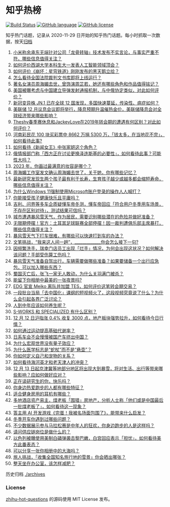 # 知乎热榜
[![Build Status](https://github.com/ToWeLong/zhihu-hot-questions/workflows/CI/badge.svg)](https://github.com/ToWeLong/zhihu-hot-questions/actions)
[![GitHub language](https://img.shields.io/badge/language-golang-orange.svg)](https://golang.org/)
[![GitHub license](https://img.shields.io/github/license/ToWeLong/zhihu-hot-questions)](https://github.com/ToWeLong/zhihu-hot-questions/blob/main/LICENSE)

知乎热门话题，记录从 2020-11-29 日开始的知乎热门话题。每小时抓取一次数据，按天[归档](./archives)

<!-- BEGIN -->

1. [小米称余承东无端针对公司「龙骨转轴」技术发布不实言论，与事实严重不符，哪些信息值得关注？](https://www.zhihu.com/question/634459831)
1. [如何评价西湖大学本科生大一发表人工智能领域顶会？](https://www.zhihu.com/question/634397825)
1. [如何评价《崩坏：星穹铁道》刚刚发布的黑天鹅立绘？](https://www.zhihu.com/question/634492116)
1. [怎么看待全国法院裁判文书库即将上线运行？](https://www.zhihu.com/question/634352958)
1. [著名女演员周海媚去世，曾饰演周芷若，她还有哪些角色和作品值得铭记？](https://www.zhihu.com/question/634561534)
1. [美国被曝考虑与中国建立导弹发射通报机制，与中俄协定类似，对此如何评价？](https://www.zhihu.com/question/634455639)
1. [新冠变异株 JN.1 已在全球 12 国发现，多国快速蔓延，传染性、病症如何？](https://www.zhihu.com/question/634487951)
1. [美联储 12 月议息会议即将举行，降息预期升温催热金价，美联储降息会对全球经济带来哪些影响？](https://www.zhihu.com/question/634504159)
1. [Theshy春季赛休息和JackeyLove在2019年转会期的遭遇有何区别？对此如何评价？](https://www.zhihu.com/question/634453943)
1. [河南彩民花 100 块买彩票中 8662 万捐 5300 万，「钱太多，在当地花不完」，如何看待此事?](https://www.zhihu.com/question/634286850)
1. [如何看待《新闻女王》中张家妍这个角色？](https://www.zhihu.com/question/633997563)
1. [俄情报部门称「西方正在讨论更换泽连斯基的必要性」，如何看待此事？可能性大吗？](https://www.zhihu.com/question/634442501)
1. [2023 年，你画过最满意的妆容是哪个？](https://www.zhihu.com/question/633904477)
1. [周海媚工作室发文确认周海媚去世了，关于她，你有哪些记忆？](https://www.zhihu.com/question/634563294)
1. [最新研究发现生两个孩子最有利于长寿，生育孩子越少或越多都会缩短寿命，哪些信息值得关注？](https://www.zhihu.com/question/634437818)
1. [为什么Windows 11强制使用Microsoft账户登录的操作人人喊打？](https://www.zhihu.com/question/533867947)
1. [你能接受孩子健康快乐且平庸吗？](https://www.zhihu.com/question/629930446)
1. [吉利、问界等多车企质疑懂车帝冬测，懂车帝回应「符合用户冬季用车场景，不存在区别对待」，测试结果可信吗？](https://www.zhihu.com/question/634459503)
1. [城市遭遇暴风雪天气，作为居民，需要识别哪些潜在的危险并做好准备？](https://www.zhihu.com/question/634284557)
1. [无限期停摆！官方：土耳其足球联赛全部停摆！因一裁判遭俱乐部主席暴打，哪些信息值得关注？](https://www.zhihu.com/question/634460657)
1. [暴风雪天气下打车很难，有哪些可以快速打到车的办法？](https://www.zhihu.com/question/634286157)
1. [文笔挑战，“我来这人间一趟”，_____________你会怎么接下一句?](https://www.zhihu.com/question/634527604)
1. [因频繁洗手，瑞幸门店员工出现「烂手」情况，为何会出现这状况？如何解决该问题？手部受伤算工伤吗？](https://www.zhihu.com/question/634442789)
1. [暴风雪天气准备自驾出行，车辆需要做哪些准备？如果要储备一个出行应急包，可以加入哪些东西？](https://www.zhihu.com/question/634284591)
1. [蜀国灭亡后，张飞一家无人敢动，为什么关羽满门被杀？](https://www.zhihu.com/question/499750018)
1. [能留下你相册中最美的一张夜景吗?](https://www.zhihu.com/question/632431652)
1. [EDG 官宣 Meiko 离队并加盟 TES，如何评价这笔转会期交易？](https://www.zhihu.com/question/634528009)
1. [一段批台当局「去中国化」课纲的短视频火了，这段视频究竟说了什么？为什么会引起各界广泛讨论？](https://www.zhihu.com/question/634431688)
1. [人到中年应该如何养生呢？](https://www.zhihu.com/question/625621222)
1. [S-WORKS 和 SPECIALIZED 有什么区别？](https://www.zhihu.com/question/633414594)
1. [12 月 12 日沪指涨 0.4% 收复 3000 点，地产板块强势拉升，如何看待今日行情？](https://www.zhihu.com/question/634437801)
1. [如何通过运动提高基础代谢率？](https://www.zhihu.com/question/631342470)
1. [日系车会不会慢慢被国产车挤出中国？](https://www.zhihu.com/question/633140043)
1. [为什么宏观世界没有量子效应？](https://www.zhihu.com/question/634184818)
1. [为什么医学标志是“蛇杖”而不是“悬壶”？](https://www.zhihu.com/question/473263689)
1. [你如何定义自己和宠物的关系？](https://www.zhihu.com/question/633740567)
1. [如何看待海河英才和老天津人的冲突？](https://www.zhihu.com/question/634162508)
1. [12 月 13 日起京津冀等地部分地区将出现大到暴雪，将对生活、出行等带来哪些影响？应如何做好应对？](https://www.zhihu.com/question/634436506)
1. [正在读研究生的你，快乐吗？](https://www.zhihu.com/question/633719366)
1. [你身边热爱跑步的人都有哪些特征？](https://www.zhihu.com/question/633414619)
1. [适合健身房用的耳机有哪些？](https://www.zhihu.com/question/630915754)
1. [多地酒店资产易主，煤老板「围猎」房地产，分析人士称「他们或是中国最后一批煤老板了」，如何看待这一现象？](https://www.zhihu.com/question/634317220)
1. [答主用 AI 开发游戏《完蛋！我被名场面包围了》，能带来什么启发？](https://www.zhihu.com/question/634454424)
1. [冬季开车你遇到过哪些问题？](https://www.zhihu.com/question/632806129)
1. [不少数据展示参与马拉松赛是中年人的狂欢，你身边跑步的人是这样吗？](https://www.zhihu.com/question/630059648)
1. [请问供应链岗位是做什么的？](https://www.zhihu.com/question/50835404)
1. [以色列被曝使用美制白磷弹袭击黎巴嫩，白宫回应表示「担忧」，如何看待美方此番表态？](https://www.zhihu.com/question/634437104)
1. [可以分享一张你相册中的大海吗？](https://www.zhihu.com/question/628184275)
1. [旅人挑战，「收集全国知名旅行地的雪景」你会晒出哪张？](https://www.zhihu.com/question/634332802)
1. [整天坐在办公室，该怎样减肥？](https://www.zhihu.com/question/630265055)

<!-- END -->

历史归档 [./archives](./archives)


### License
[zhihu-hot-questions](https://github.com/towelong/zhihu-hot-questions) 的源码使用 MIT License 发布。